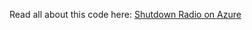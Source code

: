 Read all about this code here: [Shutdown Radio on Azure](https://shutdownhook.com/2022/02/28/shutdown-radio-on-azure/)
